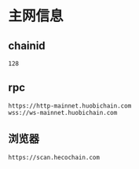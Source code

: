 # 主网信息

## chainid
```
128
```
## rpc
```
https://http-mainnet.huobichain.com
wss://ws-mainnet.huobichain.com
```
## 浏览器
```
https://scan.hecochain.com
```